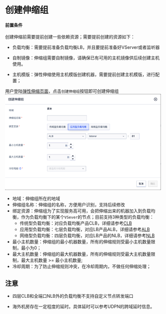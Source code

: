 # 创建伸缩组

#### 前置条件

创建伸缩前需要提前创建一些依赖资源；需要提前创建的资源如下：

- 负载均衡：需要提前准备负载均衡LB，并且要提前准备好VServer或者监听器

- 自制镜像：伸缩组需要自制镜像，请确保已有可用的主机镜像供后续创建主机使用。

- 主机模版：弹性伸缩使用主机模版创建机器，需要提前创建主机模版，进行配置；

用户登陆[弹性伸缩页面](https://console.ucloud.cn/uas/manage)，点击`创建伸缩组`按钮即可创建伸缩组
![](/images/create_group.png)

- 地域：伸缩组所在的地域
- 伸缩组名称：伸缩组的名称，方便用户识别，支持后续修改
- 绑定资源：伸缩组为了实现服务高可用，会把伸缩出来的机器加入到负载均衡，作为负载均衡下的某个`VSever`的节点；目前支持3种类型的负载均衡：
  - 传统型负载均衡：对应负载均衡产品CLB，详细请参考[CLB](https://docs.ucloud.cn/ulb/intro/whatisulb)
  - 应用型负载均衡：七层负载均衡，对应LB产品ALB，详细请参考[ALB](https://docs.ucloud.cn/ulb/alb/intro/whatisalb)
  - 网络型负载均衡：四层负载均衡，对应LB产品的NLB，详细请参考[NLB](https://docs.ucloud.cn/ulb/NLB/intro/whatisnlb)
- 最小主机数量：伸缩组的最小机器数量，所有的伸缩规则受最小主机数量限制，最小为0；
- 最大主机数量：伸缩组的最大机器数量，所有的伸缩规则受最大主机数量限制，最大主机数量 >= 最小主机数量;
- 冷却周期：为了防止伸缩规则冲突，在冷却周期内，不做任何伸缩处理；






## 注意
- 四层CLB和全端口NLB外的负载均衡不支持自定义节点转发端口

- 海外机房存在一定程度的延时。具体延时可以参考UDPN的跨域延时信息。

